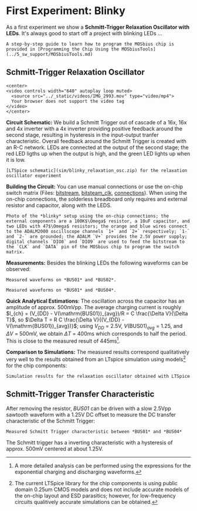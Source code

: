 # First Experiment: Blinky
As a first experiment we show a **Schmitt-Trigger Relaxation Oscillator with LEDs**. It's always good to start off a project with blinking LEDs ... 

```{tip}
A step-by-step guide to learn how to program the MOSbius chip is provided in [Programming the Chip Using the MOSbiusTools](../5_sw_support/MOSbiusTools.md)
```

## Schmitt-Trigger Relaxation Oscillator

```{raw} html
<center>
<video controls width="640" autoplay loop muted>
  <source src="../_static/videos/IMG_2993.mov" type="video/mp4">
  Your browser does not support the video tag
</video>
</center>
```

**Circuit Schematic:** 
We build a Schmitt Trigger out of cascade of a 16x, 16x and 4x inverter with a 4x inverter providing positive feedback around the second stage, resulting in hysteresis in the input-output tranfer characteristic. Overall feedback around the Schmitt Trigger is created with an R-C network. LEDs are connected at the output of the second stage; the red LED ligths up when the output is high, and the green LED lights up when it is low. 
```{figure} img/relaxation_osc_v1.png
[LTSpice schematic](sim/blinky_relaxation_osc.zip) for the relaxation oscillator experiment 
```

**Building the Circuit:** You can use manual connections or use the on-chip switch matrix (Files: [bitstream](img/relaxation_osc_v1_bitstream.txt), [bitsteam_clk](img/relaxation_osc_v1_bitstream_clk.txt), [connections](img/connections_relaxation_osc_v1.json)). When using the on-chip connections, the solderless breadboard only requires and external resistor and capacitor, along with the LEDS.
```{figure} img/relaxation_osc_v1_IMG_2992.jpeg
Photo of the *blinky* setup using the on-chip connections; the external components are a 100K$\Omega$ resistor, a 10uF capacitor, and two LEDs with 47$\Omega$ resistors; the orange and blue wires connect to the ADALM2000 oscillscope channels `1+` and `2+` respectively; `1-` and `2-` are grounded; the ADALM `V+` provides the 2.5V power supply; digital channels `DIO8` and `DIO9` are used to feed the bitstream to the `CLK` and `DATA` pin of the MOSbius chip to program the switch matrix. 
```

**Measurements:**
Besides the blinking LEDs the following waveforms can be observed:
```{figure} img/relaxation_bus01_bus02.png
Measured waveforms on *BUS01* and *BUS02*.
```
```{figure} img/relaxation_bus01_bus04.png
Measured waveforms on *BUS01* and *BUS04*.
```
**Quick Analytical Estimations**:
The oscillation across the capacitor has an amplitude of approx. 500mVpp. The average charging current is roughly $I_{ch} = (V_{DD} - V(\mathrm{BUS01})_{avg})/R = C \frac{\Delta V}{\Delta T}$, so $\Delta T = R C \frac{\Delta V}{(V_{DD} - V(\mathrm{BUS01})_{avg})}$; using $V_{DD}$ = 2.5V, $V(\mathrm{BUS01})_{avg}$ = 1.25, and $\Delta V$ = 500mV, we obtain $\Delta T$ = 400ms which corresponds to half the period. This is close to the measured result of 445ms[^exactanalysis].

**Comparison to Simulations:** The measured results correspond qualitatively very well to the results obtained from an LTspice simulation using models[^commentsim] for the chip components:
```{figure} img/relaxation_osc_v1_sim.png
Simulation results for the relaxation oscillator obtained with LTSpice
```

## Schmitt-Trigger Transfer Characteristic
After removing the resistor, *BUS01* can be driven with a slow 2.5Vpp sawtooth waveform with a 1.25V DC offset to measure the DC transfer characteristic of the Schmitt Trigger:
```{figure} img/Schmitt_Trigger_bus01_to_bus04.png
Measured Schmitt Trigger characteristic between *BUS01* and *BUS04*
```
The Schmitt trigger has a inverting characteristic with a hysteresis of approx. 500mV centered at about 1.25V.

[^exactanalysis]: A more detailed analysis can be performed using the expressions for the exponential charging and discharging waveforms.
[^commentsim]: The current LTSpice library for the chip components is using public domain 0.25um CMOS models and does not include accurate models of the on-chip layout and ESD parasitics; however, for low-frequency circuits qualitively accurate simulations can be obtained.  